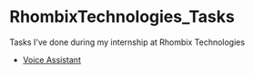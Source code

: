 # RhombixTechnologies_Tasks
 Tasks I've done during my internship at Rhombix Technologies
- [Voice Assistant](https://github.com/abrafy17/RhombixTechnologies_Tasks/blob/main/voice-assistant/README_VOICE_ASSISTANT.md)
 
